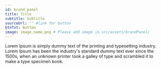```yaml
---
id: brand_panel
title: Title
subtitle: Subtitle
sourceUrl: '' #link for button
btnTxt: Button
image: image_name.png # Please add image in src/assets/brandPanel/
---
```


Lorem Ipsum is simply dummy text of the printing and typesetting industry. Lorem Ipsum has been the industry's standard dummy text ever since the 1500s, when an unknown printer took a galley of type and scrambled it to make a type specimen book.